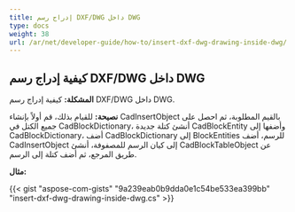 ```yaml
---
title: إدراج رسم DXF/DWG داخل DWG
type: docs
weight: 38
url: /ar/net/developer-guide/how-to/insert-dxf-dwg-drawing-inside-dwg/
---
```


## **كيفية إدراج رسم DXF/DWG داخل DWG**

**المشكلة:** كيفية إدراج رسم DXF/DWG داخل DWG.

**نصيحة:** للقيام بذلك، قم أولاً بإنشاء CadInsertObject بالقيم المطلوبة، ثم احصل على جميع الكتل في CadBlockDictionary، أنشئ كتلة جديدة CadBlockEntity وأضفها إلى CadBlockDictionary، أضف CadBlockDictionary إلى BlockEntities للرسم، أضف CadInsertObject إلى كيان الرسم للمصفوفة، أنشئ CadBlockTableObject عن طريق المرجع، ثم أضف كتلة إلى الرسم.

**مثال:**

{{< gist "aspose-com-gists" "9a239eab0b9dda0e1c54be533ea399bb" "insert-dxf-dwg-drawing-inside-dwg.cs" >}}
